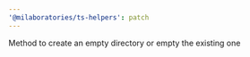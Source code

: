 ```yaml
---
'@milaboratories/ts-helpers': patch
---
```


Method to create an empty directory or empty the existing one
